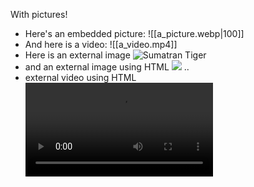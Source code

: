 With pictures!

* Here's an embedded picture: ![[a_picture.webp|100]]
* And here is a video: ![[a_video.mp4]]
* Here is an external image ![Sumatran Tiger](https://upload.wikimedia.org/wikipedia/commons/6/62/Panthera_tigris_sumatran_subspecies.jpg)
* and an external image using HTML <img src="https://upload.wikimedia.org/wikipedia/commons/6/66/Adult_male_Royal_Bengal_tiger.jpg" /> ..
* external video using HTML <video src="https://upload.wikimedia.org/wikipedia/commons/b/b2/A_walk_with_the_Tigress.webm" />